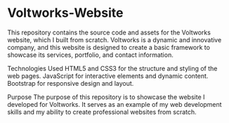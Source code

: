 # Voltworks-Website
This repository contains the source code and assets for the Voltworks website, which I built from scratch. Voltworks is a dynamic and innovative company, and this website is designed to create a basic framework to showcase its services, portfolio, and contact information.

Technologies Used
HTML5 and CSS3 for the structure and styling of the web pages.
JavaScript for interactive elements and dynamic content.
Bootstrap for responsive design and layout.

Purpose
The purpose of this repository is to showcase the website I developed for Voltworks. It serves as an example of my web development skills and my ability to create professional websites from scratch.

